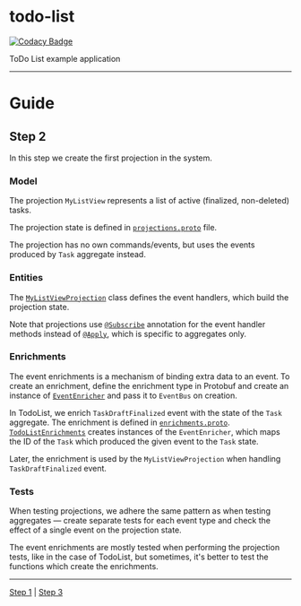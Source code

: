 # todo-list

[![Codacy Badge](https://api.codacy.com/project/badge/Grade/39e3e7d9707f4da58c950c3dbf172cfd)](https://www.codacy.com/app/SpineEventEngine/todo-list?utm_source=github.com&utm_medium=referral&utm_content=SpineEventEngine/todo-list&utm_campaign=badger)

ToDo List example application

---

# Guide

## Step 2

In this step we create the first projection in the system.

### Model

The projection `MyListView` represents a list of active (finalized, non-deleted) tasks.

The projection state is defined in [`projections.proto`](./model/src/main/proto/todolist/q/projections.proto)
file.

The projection has no own commands/events, but uses the events produced by `Task` aggregate instead.

### Entities
 
The [`MyListViewProjection`](./api-java/src/main/java/io/spine/examples/todolist/q/projection/MyListViewProjection.java)
class defines the event handlers, which build the projection state.

Note that projections use [`@Subscribe`](https://spine.io/core-java/javadoc/core/io/spine/core/Subscribe.html)
annotation for the event handler methods instead of [`@Apply`](https://spine.io/core-java/javadoc/server/io/spine/server/aggregate/Apply.html),
which is specific to aggregates only.

### Enrichments

The event enrichments is a mechanism of binding extra data to an event. To create an enrichment,
define the enrichment type in Protobuf and create an instance of [`EventEnricher`](https://spine.io/core-java/javadoc/server/io/spine/server/event/EventEnricher.html)
and pass it to `EventBus` on creation.

In TodoList, we enrich `TaskDraftFinalized` event with the state of the `Task` aggregate.
The enrichment is defined in [`enrichments.proto`](./model/src/main/proto/todolist/c/enrichments.proto).
[`TodoListEnrichments`](./api-java/src/main/java/io/spine/examples/todolist/context/TodoListEnrichments.java)
creates instances of the `EventEnricher`, which maps the ID of the `Task` which produced the given 
event to the `Task` state.

Later, the enrichment is used by the `MyListViewProjection` when handling `TaskDraftFinalized` 
event.

### Tests

When testing projections, we adhere the same pattern as when testing aggregates — create separate 
tests for each event type and check the effect of a single event on the projection state.

The event enrichments are mostly tested when performing the projection tests, like in the case of
TodoList, but sometimes, it's better to test the functions which create the enrichments.

---

[Step 1](https://github.com/SpineEventEngine/todo-list/tree/step-1) | [Step 3](https://github.com/SpineEventEngine/todo-list/tree/step-3)

